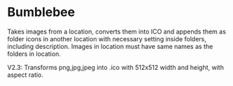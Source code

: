 # Bumblebee
Takes images from a location, converts them into ICO and appends them as folder icons in another location with necessary setting inside folders, including description. Images in location must have same names as the folders in location. 


V2.3: Transforms png,jpg,jpeg into .ico with 512x512 width and height, with aspect ratio.
